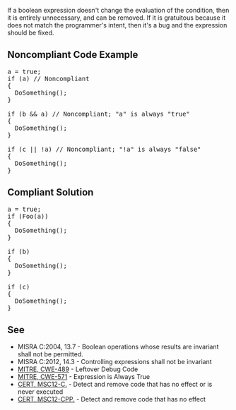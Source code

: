 If a boolean expression doesn't change the evaluation of the condition, then it is entirely unnecessary, and can be removed. If it is gratuitous
because it does not match the programmer's intent, then it's a bug and the expression should be fixed.

## Noncompliant Code Example

<pre>
a = true;
if (a) // Noncompliant
{
  DoSomething();
}

if (b &amp;&amp; a) // Noncompliant; "a" is always "true"
{
  DoSomething();
}

if (c || !a) // Noncompliant; "!a" is always "false"
{
  DoSomething();
}
</pre>

## Compliant Solution

<pre>
a = true;
if (Foo(a))
{
  DoSomething();
}

if (b)
{
  DoSomething();
}

if (c)
{
  DoSomething();
}
</pre>

## See

*   MISRA C:2004, 13.7 - Boolean operations whose results are invariant shall not be permitted.
*   MISRA C:2012, 14.3 - Controlling expressions shall not be invariant
*   [MITRE, CWE-489](http://cwe.mitre.org/data/definitions/489) - Leftover Debug Code
*   [MITRE, CWE-571](http://cwe.mitre.org/data/definitions/571) - Expression is Always True
*   [CERT, MSC12-C.](https://www.securecoding.cert.org/confluence/x/NYA5) - Detect and remove code that has no effect or is never
      executed
*   [CERT, MSC12-CPP.](https://www.securecoding.cert.org/confluence/x/SIIyAQ) - Detect and remove code that has no effect